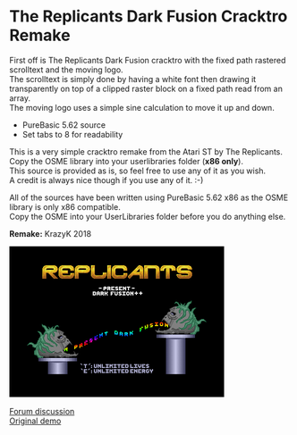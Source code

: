 # The Replicants Dark Fusion Cracktro Remake

First off is The Replicants Dark Fusion cracktro with the fixed path rastered scrolltext and the moving logo.  
The scrolltext is simply done by having a white font then drawing it transparently on top of a clipped raster block on a fixed path read from an array.  
The moving logo uses a simple sine calculation to move it up and down.

- PureBasic 5.62 source  
- Set tabs to 8 for readability

This is a very simple cracktro remake from the Atari ST by The Replicants.  
Copy the OSME library into your userlibraries folder (**x86 only**).  
This source is provided as is, so feel free to use any of it as you wish.  
A credit is always nice though if you use any of it. :-)

All of the sources have been written using PureBasic 5.62 x86 as the OSME library is only x86 compatible.  
Copy the OSME into your UserLibraries folder before you do anything else.


**Remake:** KrazyK 2018

![screenshot](7cd3.71702.png)

[Forum discussion](https://www.dbfinteractive.com/forum/index.php?topic=6759.msg84200)  
[Original demo](https://demozoo.org/productions/74510/)